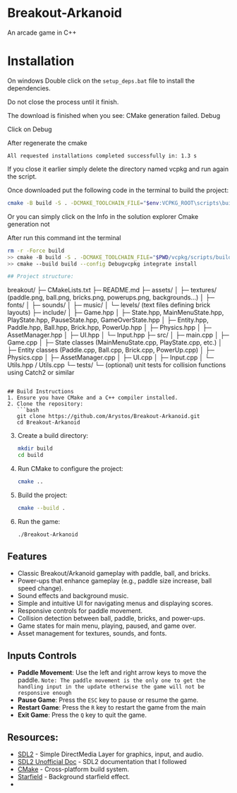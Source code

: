 # Breakout-Arkanoid
An arcade game in C++

# Installation

On windows
Double click on the `setup_deps.bat` file to install the dependencies.

Do not close the process until it finish.

The download is finished when you see:
CMake generation failed. Debug

Click on Debug

After regenerate the cmake 
``` 
All requested installations completed successfully in: 1.3 s
```

If you close it earlier simply delete the directory named vcpkg and run again the script.

Once downloaded put the following code in the terminal to build the project:
```bash
cmake -B build -S . -DCMAKE_TOOLCHAIN_FILE="$env:VCPKG_ROOT\scripts\buildsystems\vcpkg.cmake"
```

Or you can simply click on the Info in the solution explorer
Cmake generation not 

After run this command int the terminal
```bash
rm -r -Force build
>> cmake -B build -S . -DCMAKE_TOOLCHAIN_FILE="$PWD/vcpkg/scripts/buildsystems/vcpkg.cmake" -DVCPKG_TARGET_TRIPLET=x64-windows
>> cmake --build build --config Debugvcpkg integrate install

## Project structure:
```
breakout/
├─ CMakeLists.txt
├─ README.md
├─ assets/
│   ├─ textures/ (paddle.png, ball.png, bricks.png, powerups.png, backgrounds...)
│   ├─ fonts/
│   ├─ sounds/
│   ├─ music/
│   └─ levels/ (text files defining brick layouts)
├─ include/
│   ├─ Game.hpp
│   ├─ State.hpp, MainMenuState.hpp, PlayState.hpp, PauseState.hpp, GameOverState.hpp
│   ├─ Entity.hpp, Paddle.hpp, Ball.hpp, Brick.hpp, PowerUp.hpp
│   ├─ Physics.hpp
│   ├─ AssetManager.hpp
│   ├─ UI.hpp
│   └─ Input.hpp
├─ src/
│   ├─ main.cpp
│   ├─ Game.cpp
│   ├─ State classes (MainMenuState.cpp, PlayState.cpp, etc.)
│   ├─ Entity classes (Paddle.cpp, Ball.cpp, Brick.cpp, PowerUp.cpp)
│   ├─ Physics.cpp
│   ├─ AssetManager.cpp
│   ├─ UI.cpp
│   ├─ Input.cpp
│   └─ Utils.hpp / Utils.cpp
└─ tests/
    └─ (optional) unit tests for collision functions using Catch2 or similar
```

## Build Instructions
1. Ensure you have CMake and a C++ compiler installed.
2. Clone the repository:
   ```bash
   git clone https://github.com/Arystos/Breakout-Arkanoid.git
   cd Breakout-Arkanoid
   ```
3. Create a build directory:
   ```bash
   mkdir build
   cd build
   ```
4. Run CMake to configure the project:
   ```bash
   cmake ..
   ```
5. Build the project:
   ```bash
   cmake --build .
   ```
6. Run the game:
   ```bash
   ./Breakout-Arkanoid
   ```
   
## Features
- Classic Breakout/Arkanoid gameplay with paddle, ball, and bricks.
- Power-ups that enhance gameplay (e.g., paddle size increase, ball speed change).
- Sound effects and background music.
- Simple and intuitive UI for navigating menus and displaying scores.
- Responsive controls for paddle movement.
- Collision detection between ball, paddle, bricks, and power-ups.
- Game states for main menu, playing, paused, and game over.
- Asset management for textures, sounds, and fonts.

## Inputs Controls
- **Paddle Movement**: Use the left and right arrow keys to move the paddle. 
`Note: The paddle movement is the only one to get the handling input in the update
otherwise the game will not be responsive enough`
- **Pause Game**: Press the `ESC` key to pause or resume the game.
- **Restart Game**: Press the `R` key to restart the game from the main
- **Exit Game**: Press the `Q` key to quit the game.

## Resources:
- [SDL2](https://www.libsdl.org/) - Simple DirectMedia Layer for graphics, input, and audio.
- [SDL2 Unofficial Doc](https://thenumb.at/cpp-course/index.html#sdl) - SDL2 documentation that I followed
- [CMake](https://cmake.org/) - Cross-platform build system.
- [Starfield](https://web.archive.org/web/20160114180422/http://freespace.virgin.net/hugo.elias/graphics/x_stars.htm) - Background starfield effect.
- 